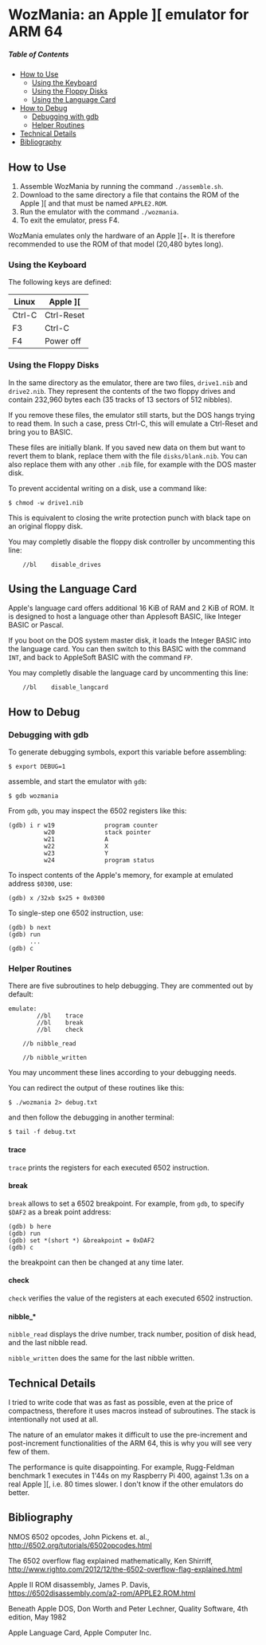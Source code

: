 # WozMania: an Apple ][ emulator for ARM 64

##### Table of Contents

 * [How to Use](#use)
    * [Using the Keyboard](#keyboard)
    * [Using the Floppy Disks](#floppy)
    * [Using the Language Card](#language)
 * [How to Debug](#debug)
    * [Debugging with gdb](#gdb)
    * [Helper Routines](#helpers)
 * [Technical Details](#details)
 * [Bibliography](#biblio)


<a name="use"/>

## How to Use

1. Assemble WozMania by running the command `./assemble.sh`.
2. Download to the same directory a file that contains the
   ROM of the Apple ][ and that must be named `APPLE2.ROM`.
3. Run the emulator with the command `./wozmania`.
4. To exit the emulator, press F4.

WozMania emulates only the hardware of an Apple ][+. It is therefore
recommended to use the ROM of that model (20,480 bytes long).


<a name="keyboard"/>

### Using the Keyboard

The following keys are defined:

| Linux  | Apple ][   |
| ------ | ---------- |
| Ctrl-C | Ctrl-Reset |
| F3     | Ctrl-C     |
| F4     | Power off  |


<a name="floppy"/>

### Using the Floppy Disks

In the same directory as the emulator, there are two files, `drive1.nib`
and `drive2.nib`. They represent the contents of the two floppy drives
and contain 232,960 bytes each (35 tracks of 13 sectors of 512 nibbles).

If you remove these files, the emulator still starts, but the DOS hangs
trying to read them. In such a case, press Ctrl-C, this will emulate
a Ctrl-Reset and bring you to BASIC.

These files are initially blank. If you saved new data on them but want
to revert them to blank, replace them with the file `disks/blank.nib`.
You can also replace them with any other `.nib` file, for example with
the DOS master disk.

To prevent accidental writing on a disk, use a command like:
```
$ chmod -w drive1.nib
```
This is equivalent to closing the write protection punch with black
tape on an original floppy disk.

You may completly disable the floppy disk controller by uncommenting
this line:
```
	//bl	disable_drives
```


<a name="language"/>

## Using the Language Card

Apple's language card offers additional 16 KiB of RAM and 2 KiB of ROM.
It is designed to host a language other than Applesoft BASIC,
like Integer BASIC or Pascal.

If you boot on the DOS system master disk, it loads the Integer BASIC
into the language card. You can then switch to this BASIC with the
command `INT`, and back to AppleSoft BASIC with the command `FP`.

You may completly disable the language card by uncommenting this line:
```
	//bl	disable_langcard
```


<a name="debug"/>

## How to Debug


<a name="gdb"/>

### Debugging with gdb

To generate debugging symbols, export this variable before assembling:
```
$ export DEBUG=1
```
assemble, and start the emulator with `gdb`:
```
$ gdb wozmania
```

From `gdb`, you may inspect the 6502 registers like this:
```
(gdb) i r w19              program counter
          w20              stack pointer
          w21              A
          w22              X
          w23              Y
          w24              program status
```

To inspect contents of the Apple's memory, for example at emulated
address `$0300`, use:
```
(gdb) x /32xb $x25 + 0x0300
```

To single-step one 6502 instruction, use:
```
(gdb) b next
(gdb) run
      ...
(gdb) c
```


<a name="helpers"/>

### Helper Routines

There are five subroutines to help debugging.
They are commented out by default:
```
emulate:
        //bl    trace
        //bl    break
        //bl    check

	//b	nibble_read

	//b	nibble_written
```
You may uncomment these lines according to your debugging needs.

You can redirect the output of these routines like this:
```
$ ./wozmania 2> debug.txt
```
and then follow the debugging in another terminal:
```
$ tail -f debug.txt
```

#### trace

`trace` prints the registers for each executed 6502 instruction.

#### break

`break` allows to set a 6502 breakpoint. For example, from `gdb`, to specify
`$DAF2` as a break point address:
```
(gdb) b here
(gdb) run
(gdb) set *(short *) &breakpoint = 0xDAF2
(gdb) c
```
the breakpoint can then be changed at any time later.

#### check

`check` verifies the value of the registers at each executed 6502 instruction.

#### nibble_*

`nibble_read` displays the drive number, track number, position of disk head, and the last nibble read.

`nibble_written` does the same for the last nibble written.


<a name="details"/>

## Technical Details

I tried to write code that was as fast as possible, even at the price of
compactness, therefore it uses macros instead of subroutines. The stack
is intentionally not used at all.

The nature of an emulator makes it difficult to use the pre-increment
and post-increment functionalities of the ARM 64, this is why you will
see very few of them.

The performance is quite disappointing. For example, Rugg-Feldman benchmark 1
executes in 1'44s on my Raspberry Pi 400, against 1.3s on a real Apple ][,
i.e. 80 times slower. I don't know if the other emulators do better.


<a name="biblio"/>

## Bibliography

NMOS 6502 opcodes,
John Pickens et. al.,
http://6502.org/tutorials/6502opcodes.html

The 6502 overflow flag explained mathematically,
Ken Shirriff,
http://www.righto.com/2012/12/the-6502-overflow-flag-explained.html

Apple II ROM disassembly,
James P. Davis,
https://6502disassembly.com/a2-rom/APPLE2.ROM.html

Beneath Apple DOS,
Don Worth and Peter Lechner,
Quality Software, 4th edition, May 1982

Apple Language Card,
Apple Computer Inc.
